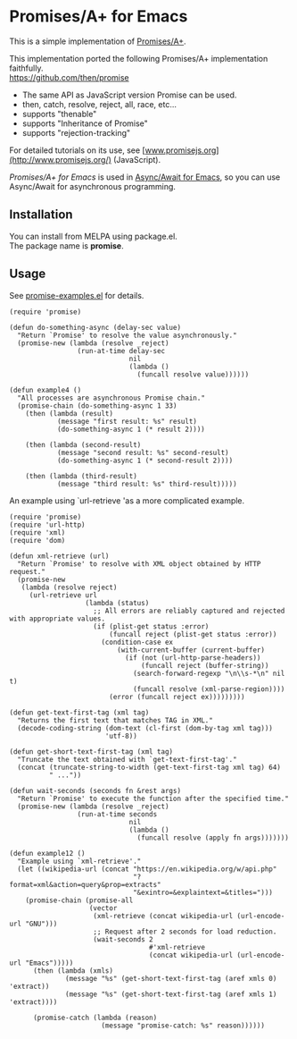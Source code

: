 Promises/A+ for Emacs
=====================

This is a simple implementation of [Promises/A+](https://promisesaplus.com/).  

This implementation ported the following Promises/A+ implementation faithfully.  
https://github.com/then/promise

* The same API as JavaScript version Promise can be used.
 * then, catch, resolve, reject, all, race, etc...
* supports "thenable"
* supports "Inheritance of Promise"
* supports "rejection-tracking"

For detailed tutorials on its use, see [www.promisejs.org](http://www.promisejs.org/) (JavaScript).

*Promises/A+ for Emacs* is used in [Async/Await for Emacs](https://github.com/chuntaro/emacs-async-await), so you can use Async/Await for asynchronous programming.

Installation
------------

You can install from MELPA using package.el.  
The package name is **promise**.

Usage
-----

See [promise-examples.el](https://github.com/chuntaro/emacs-promise/blob/master/examples/promise-examples.el) for details.


```emacs-lisp
(require 'promise)

(defun do-something-async (delay-sec value)
  "Return `Promise' to resolve the value asynchronously."
  (promise-new (lambda (resolve _reject)
                 (run-at-time delay-sec
                              nil
                              (lambda ()
                                (funcall resolve value))))))

(defun example4 ()
  "All processes are asynchronous Promise chain."
  (promise-chain (do-something-async 1 33)
    (then (lambda (result)
            (message "first result: %s" result)
            (do-something-async 1 (* result 2))))

    (then (lambda (second-result)
            (message "second result: %s" second-result)
            (do-something-async 1 (* second-result 2))))

    (then (lambda (third-result)
            (message "third result: %s" third-result)))))
```

An example using `url-retrieve 'as a more complicated example.

```emacs-lisp
(require 'promise)
(require 'url-http)
(require 'xml)
(require 'dom)

(defun xml-retrieve (url)
  "Return `Promise' to resolve with XML object obtained by HTTP request."
  (promise-new
   (lambda (resolve reject)
     (url-retrieve url
                   (lambda (status)
                     ;; All errors are reliably captured and rejected with appropriate values.
                     (if (plist-get status :error)
                         (funcall reject (plist-get status :error))
                       (condition-case ex
                           (with-current-buffer (current-buffer)
                             (if (not (url-http-parse-headers))
                                 (funcall reject (buffer-string))
                               (search-forward-regexp "\n\\s-*\n" nil t)
                               (funcall resolve (xml-parse-region))))
                         (error (funcall reject ex)))))))))

(defun get-text-first-tag (xml tag)
  "Returns the first text that matches TAG in XML."
  (decode-coding-string (dom-text (cl-first (dom-by-tag xml tag)))
                        'utf-8))

(defun get-short-text-first-tag (xml tag)
  "Truncate the text obtained with `get-text-first-tag'."
  (concat (truncate-string-to-width (get-text-first-tag xml tag) 64)
          " ..."))

(defun wait-seconds (seconds fn &rest args)
  "Return `Promise' to execute the function after the specified time."
  (promise-new (lambda (resolve _reject)
                 (run-at-time seconds
                              nil
                              (lambda ()
                                (funcall resolve (apply fn args)))))))

(defun example12 ()
  "Example using `xml-retrieve'."
  (let ((wikipedia-url (concat "https://en.wikipedia.org/w/api.php"
                               "?format=xml&action=query&prop=extracts"
                               "&exintro=&explaintext=&titles=")))
    (promise-chain (promise-all
                    (vector
                     (xml-retrieve (concat wikipedia-url (url-encode-url "GNU")))
                     ;; Request after 2 seconds for load reduction.
                     (wait-seconds 2
                                   #'xml-retrieve
                                   (concat wikipedia-url (url-encode-url "Emacs")))))
      (then (lambda (xmls)
              (message "%s" (get-short-text-first-tag (aref xmls 0) 'extract))
              (message "%s" (get-short-text-first-tag (aref xmls 1) 'extract))))

      (promise-catch (lambda (reason)
                       (message "promise-catch: %s" reason))))))
```
